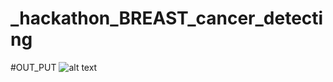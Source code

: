 # _hackathon_BREAST_cancer_detecting
#OUT_PUT
![alt text](https://raw.githubusercontent.com/rogkesavan/_hackathon_BREAST_cancer_detecting/master/output.png)
